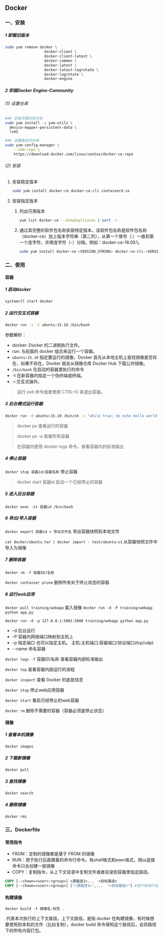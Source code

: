 ## Docker

### 一、安装

##### 1 卸载旧版本

```bash
sudo yum remove docker \
                  docker-client \
                  docker-client-latest \
                  docker-common \
                  docker-latest \
                  docker-latest-logrotate \
                  docker-logrotate \
                  docker-engine
```

##### 2 安装Docker Engine-Community

###### (1) 设置仓库

```bash
### 安装所需的软件包
sudo yum install -y yum-utils \
  device-mapper-persistent-data \
  lvm2
```

```bash
### 设置稳定的仓库
sudo yum-config-manager \
    --add-repo \
    https://download.docker.com/linux/centos/docker-ce.repo
```

###### (2) 安装

1. 安装稳定版本

   ```bash
   sudo yum install docker-ce docker-ce-cli containerd.io
   ```

2. 安装指定版本

   1. 列出可用版本

      ```bash
      yum list docker-ce --showduplicates | sort -r
      ```

   2. 通过其完整的软件包名称安装特定版本，该软件包名称是软件包名称（docker-ce）加上版本字符串（第二列），从第一个冒号（:）一直到第一个连字符，并用连字符（-）分隔。例如：docker-ce-18.09.1。

      ```bash
      sudo yum install docker-ce-<VERSION_STRING> docker-ce-cli-<VERSION_STRING> containerd.io
      ```

### 二、使用

#### 容器

##### 1 启动docker

```bash
systemctl start docker
```

##### 2 运行交互式容器

```bash
docker run -i -t ubuntu:15.10 /bin/bash
```

参数解析：

- docker: Docker 的二进制执行文件。
- run: 与前面的 docker 组合来运行一个容器。
- `ubuntu:15.10` 指定要运行的镜像，Docker 首先从本地主机上查找镜像是否存在，如果不存在，Docker 就会从镜像仓库 Docker Hub 下载公共镜像。
- `/bin/bash` 在启动的容器里执行的命令
- -t 在新容器内指定一个伪终端或终端。
- -i 交互式操作。

> 运行 exit 命令或者使用 CTRL+D 来退出容器。

##### 3 后台模式运行容器

```bash
docker run -d ubuntu:15.10 /bin/sh -c "while true; do echo hello world; sleep 1; done"
```

> docker ps 查看运行的容器
>
> docker ps -a 查看所有容器
>
> 在容器内使用 docker logs 命令，查看容器内的标准输出

##### 4 停止容器

`docker stop 容器id/容器名称` 停止容器

> docker start 容器id 启动一个已经停止的容器

##### 5 进入后台容器

`docker exec -it 容器id /bin/bash`

##### 6 导出/导入容器

`docker export 容器id > 导出文件名`  导出容器快照到本地文件 

`cat docker/ubuntu.tar | docker import - test/ubuntu:v1`  从容器快照文件中导入为镜像

##### 7 删除容器

`docker rm -f 容器ID/名称`

`docker container prune` 删除所有处于终止状态的容器

##### 8 运行web应用

`docker pull training/webapp`  载入镜像
`docker run -d -P training/webapp python app.py`

`docker run -d -p 127.0.0.1:5001:5000 training/webapp python app.py`

  - -d 后台运行
  - -P 容器内网络端口映射到主机上
  - -p 指定端口 也可以指定主机。 主机:主机端口:容器端口/协议端口(tcp/udp)
  - --name 命名容器

`docker logs -f` 容器ID/名称 查看容器内部标准输出

`docker top` 查看容器内部运行的进程

`docker inspect` 查看 Docker 的底层信息

`docker stop` 停止web应用容器

`docker start` 重启已经停止的web容器

`docker rm` 删除不需要的容器（容器必须是停止状态）

#### 镜像

##### 1 查看本机镜像

`docker images`

##### 2 下载新镜像

`docker pull`

##### 3 查找镜像

`docker search`

##### 4 删除镜像

`docker rmi`

### 三、Dockerfile

#### 常用指令

- FROM：定制的镜像都是基于 FROM 的镜像
- RUN：用于执行后面跟着的命令行命令。有shell格式和exec格式，用`&&`连接命令只会创建一层镜像
- COPY：复制指令，从上下文目录中复制文件或者目录到容器里指定路径。

```dockerfile
COPY [--chown=<user>:<group>] <源路径1>...  <目标路径>
COPY [--chown=<user>:<group>] ["<源路径1>",...  "<目标路径>"] #用户和用户组可选
```

#### 构建镜像

`docker build -t 镜像名:标签 .` 

.代表本次执行的上下文路径。上下文路径，是指 docker 在构建镜像，有时候想要使用到本机的文件（比如复制），docker build 命令得知这个路径后，会将路径下的所有内容打包。 